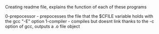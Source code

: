 Creating readme file, explains the function of each of these programs

0-prepocessor - prepocesses the file that the $CFILE variable holds with the gcc "-E" option
1-compiler - compiles but doesnt link thanks to the -c option of gcc, outputs a .o file object